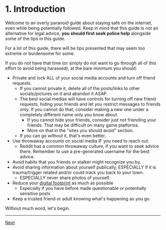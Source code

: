 # 1. Introduction
Welcome to an overly paranoid guide about staying safe on the internet, even while being potentially followed. Keep in mind that this guide is not an alternative for legal advice, **you should first seek police help** alongside some of the tips in this guide.

For a lot of this guide, there will be tips presented that may seem too extreme or burdensome for some.

If you do not have that time (or simply do not want to go through all of this effort to avoid being harassed), at the bare minimum you should:
- Private and lock ALL of your social media accounts and turn off friend requests.
	- If you cannot private it, delete all of the posts/links to other socials/pictures on it and abandon it ASAP.
	- The best social medias will have controls for turning off new friend requests, hiding your friends and let you restrict messages to friends only. If you cannot do that, consider making a new one under a completely different name only you know about.
		- If you cannot hide your friends, consider just not friending your friends. That may be difficult on many game platforms.
		- More on that in the "sites you should avoid" section.
	- If you can go without it, that's even better.
- Use throwaway accounts on social media IF you need to reach out.
	- Reddit has a common throwaway culture, if you want to seek advice there. Remember to use a pre-generated username for the best advice.
- Avoid habits that you friends or stalker might recognize you by.
- Avoid sharing information about yourself publically, ESPECIALLY if it is trauma/trigger related and/or could track you back to your town.
	- ESPECIALLY never share photos of yourself.
- Reduce your [digital footprint](https://en.wikipedia.org/wiki/Digital_footprint) as much as possible
	- Especially if you have before made questionable or potentially sensitive posts
- Keep a trusted friend or adult knowing what's happening as you go.

Without much word, let's begin.

***

[Next](./2-basics.md)